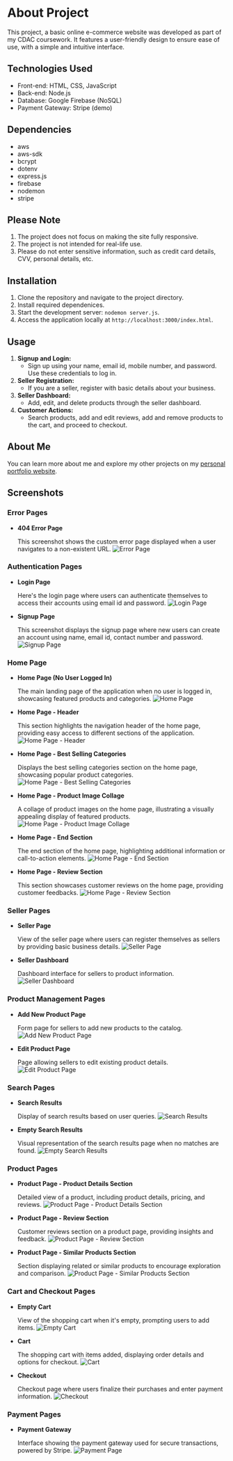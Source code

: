 # About Project

This project, a basic online e-commerce website was developed as part of my CDAC coursework. It features a user-friendly design to ensure ease of use, with a simple and intuitive interface.

## Technologies Used

- Front-end: HTML, CSS, JavaScript
- Back-end: Node.js
- Database: Google Firebase (NoSQL)
- Payment Gateway: Stripe (demo)

## Dependencies

- aws
- aws-sdk
- bcrypt
- dotenv
- express.js
- firebase
- nodemon
- stripe

## Please Note

1. The project does not focus on making the site fully responsive.
2. The project is not intended for real-life use.
3. Please do not enter sensitive information, such as credit card details, CVV, personal details, etc.

## Installation

1. Clone the repository and navigate to the project directory.
2. Install required dependenices.
3. Start the development server: `nodemon server.js`.
4. Access the application locally at `http://localhost:3000/index.html`.

## Usage

1. **Signup and Login:**
   - Sign up using your name, email id, mobile number, and password. Use these credentials to log in.
2. **Seller Registration:**
   - If you are a seller, register with basic details about your business.
3. **Seller Dashboard:**
   - Add, edit, and delete products through the seller dashboard.
4. **Customer Actions:**
   - Search products, add and edit reviews, add and remove products to the cart, and proceed to checkout.

## About Me

You can learn more about me and explore my other projects on my [personal portfolio website](https://siddheshmestri.online).

## Screenshots

### Error Pages

- **404 Error Page**

  This screenshot shows the custom error page displayed when a user navigates to a non-existent URL.
  ![Error Page](public/screenshots/404-error-page.png)

### Authentication Pages

- **Login Page**

  Here's the login page where users can authenticate themselves to access their accounts using email id and password.
  ![Login Page](public/screenshots/login-page.png)

- **Signup Page**

  This screenshot displays the signup page where new users can create an account using name, email id, contact number and password.
  ![Signup Page](public/screenshots/signup-page.png)

### Home Page

- **Home Page (No User Logged In)**

  The main landing page of the application when no user is logged in, showcasing featured products and categories.
  ![Home Page](public/screenshots/home-page-no-user-logged-in.png)

- **Home Page - Header**

  This section highlights the navigation header of the home page, providing easy access to different sections of the application.
  ![Home Page - Header](public/screenshots/home-page-header.png)

- **Home Page - Best Selling Categories**

  Displays the best selling categories section on the home page, showcasing popular product categories.
  ![Home Page - Best Selling Categories](public/screenshots/home-page-best-selling-categories.png)

- **Home Page - Product Image Collage**

  A collage of product images on the home page, illustrating a visually appealing display of featured products.
  ![Home Page - Product Image Collage](public/screenshots/home-page-product-image-collage.png)

- **Home Page - End Section**

  The end section of the home page, highlighting additional information or call-to-action elements.
  ![Home Page - End Section](public/screenshots/home-page-end-section.png)

- **Home Page - Review Section**

  This section showcases customer reviews on the home page, providing customer feedbacks.
  ![Home Page - Review Section](public/screenshots/home-page-review-section.png)

### Seller Pages

- **Seller Page**

  View of the seller page where users can register themselves as sellers by providing basic business details.
  ![Seller Page](public/screenshots/seller-page.png)

- **Seller Dashboard**

  Dashboard interface for sellers to product information.
  ![Seller Dashboard](public/screenshots/seller-dashboard.png)

### Product Management Pages

- **Add New Product Page**

  Form page for sellers to add new products to the catalog.
  ![Add New Product Page](public/screenshots/add-new-product-page.png)

- **Edit Product Page**

  Page allowing sellers to edit existing product details.
  ![Edit Product Page](public/screenshots/edit-product-page.png)

### Search Pages

- **Search Results**

  Display of search results based on user queries.
  ![Search Results](public/screenshots/search-results.png)

- **Empty Search Results**

  Visual representation of the search results page when no matches are found.
  ![Empty Search Results](public/screenshots/search-results-empty.png)

### Product Pages

- **Product Page - Product Details Section**

  Detailed view of a product, including product details, pricing, and reviews.
  ![Product Page - Product Details Section](public/screenshots/product-page-product-details-section.png)

- **Product Page - Review Section**

  Customer reviews section on a product page, providing insights and feedback.
  ![Product Page - Review Section](public/screenshots/product-page-review-section.png)

- **Product Page - Similar Products Section**

  Section displaying related or similar products to encourage exploration and comparison.
  ![Product Page - Similar Products Section](public/screenshots/product-page-similar-products-section.png)

### Cart and Checkout Pages

- **Empty Cart**

  View of the shopping cart when it's empty, prompting users to add items.
  ![Empty Cart](public/screenshots/empty-cart.png)

- **Cart**

  The shopping cart with items added, displaying order details and options for checkout.
  ![Cart](public/screenshots/cart.png)

- **Checkout**

  Checkout page where users finalize their purchases and enter payment information.
  ![Checkout](public/screenshots/checkout.png)

### Payment Pages

- **Payment Gateway**

  Interface showing the payment gateway used for secure transactions, powered by Stripe.
  ![Payment Page](public/screenshots/payment-gateway.png)
